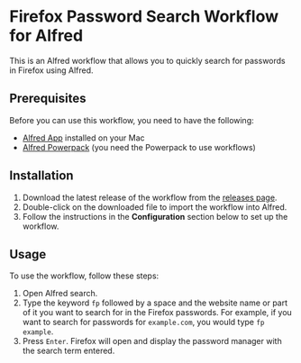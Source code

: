 # Firefox Password Search Workflow for Alfred

This is an Alfred workflow that allows you to quickly search for passwords in Firefox using Alfred. 

## Prerequisites

Before you can use this workflow, you need to have the following:

- [Alfred App](https://www.alfredapp.com/) installed on your Mac
- [Alfred Powerpack](https://www.alfredapp.com/powerpack/) (you need the Powerpack to use workflows)

## Installation

1. Download the latest release of the workflow from the [releases page](https://github.com/username/repo/releases).
2. Double-click on the downloaded file to import the workflow into Alfred.
3. Follow the instructions in the **Configuration** section below to set up the workflow.

## Usage

To use the workflow, follow these steps:

1. Open Alfred search.
2. Type the keyword `fp` followed by a space and the website name or part of it you want to search for in the Firefox passwords. For example, if you want to search for passwords for `example.com`, you would type `fp example`.
3. Press `Enter`. Firefox will open and display the password manager with the search term entered.
